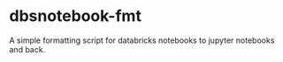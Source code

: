 # dbsnotebook-fmt
A simple formatting script for databricks notebooks to jupyter notebooks and back.
